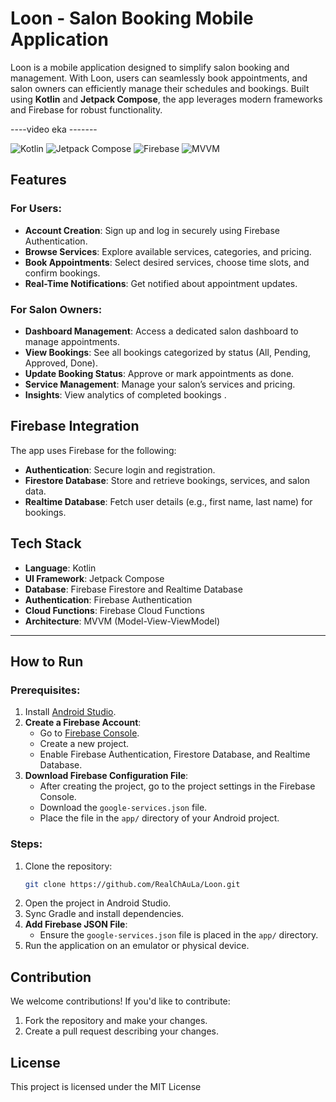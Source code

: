 # Loon - Salon Booking Mobile Application

Loon is a mobile application designed to simplify salon booking and management. With Loon, users can seamlessly book appointments, and salon owners can efficiently manage their schedules and bookings. Built using **Kotlin** and **Jetpack Compose**, the app leverages modern frameworks and Firebase for robust functionality.

----video eka -------

![Kotlin](https://img.shields.io/badge/Kotlin-0095D5?style=for-the-badge&logo=kotlin&logoColor=white)
![Jetpack Compose](https://img.shields.io/badge/Jetpack_Compose-4285F4?style=for-the-badge&logo=android&logoColor=white)
![Firebase](https://img.shields.io/badge/Firebase-FFCA28?style=for-the-badge&logo=firebase&logoColor=black)
![MVVM](https://img.shields.io/badge/MVVM-007396?style=for-the-badge&logo=architecture&logoColor=white)


## Features

### For Users:
- **Account Creation**: Sign up and log in securely using Firebase Authentication.
- **Browse Services**: Explore available services, categories, and pricing.
- **Book Appointments**: Select desired services, choose time slots, and confirm bookings.
- **Real-Time Notifications**: Get notified about appointment updates.

### For Salon Owners:
- **Dashboard Management**: Access a dedicated salon dashboard to manage appointments.
- **View Bookings**: See all bookings categorized by status (All, Pending, Approved, Done).
- **Update Booking Status**: Approve or mark appointments as done.
- **Service Management**: Manage your salon’s services and pricing.
- **Insights**: View analytics of completed bookings .


## Firebase Integration

The app uses Firebase for the following:
- **Authentication**: Secure login and registration.
- **Firestore Database**: Store and retrieve bookings, services, and salon data.
- **Realtime Database**: Fetch user details (e.g., first name, last name) for bookings.


## Tech Stack

- **Language**: Kotlin
- **UI Framework**: Jetpack Compose
- **Database**: Firebase Firestore and Realtime Database
- **Authentication**: Firebase Authentication
- **Cloud Functions**: Firebase Cloud Functions
- **Architecture**: MVVM (Model-View-ViewModel)

---


## How to Run

### Prerequisites:
1. Install [Android Studio](https://developer.android.com/studio).
2. **Create a Firebase Account**:
   - Go to [Firebase Console](https://console.firebase.google.com/).
   - Create a new project.
   - Enable Firebase Authentication, Firestore Database, and Realtime Database.
3. **Download Firebase Configuration File**:
   - After creating the project, go to the project settings in the Firebase Console.
   - Download the `google-services.json` file.
   - Place the file in the `app/` directory of your Android project.

### Steps:
1. Clone the repository:
   ```bash
   git clone https://github.com/RealChAuLa/Loon.git
   ```
2. Open the project in Android Studio.
3. Sync Gradle and install dependencies.
4. **Add Firebase JSON File**:
   - Ensure the `google-services.json` file is placed in the `app/` directory.
5. Run the application on an emulator or physical device.


## Contribution

We welcome contributions! If you'd like to contribute:
1. Fork the repository and make your changes.
2. Create a pull request describing your changes.


## License

This project is licensed under the MIT License

